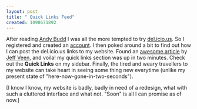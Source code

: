 ```yaml
--- 
layout: post
title: " Quick Links Feed"
created: 1098671892
---
```

After reading <a href="http://www.andybudd.com/archives/2004/10/bookmark_management_faceted_classification_and_intelligent_agents/">Andy Budd</a> I was all the more tempted to try <a href="del.icio.us">del.icio.us</a>. So I registered and created an <a href="http://del.icio.us/nimbupani">account</a>. I then poked around a bit to find out how I can post the del.icio.us links to my website. Found an <a href="http://www.veen.com/jeff/delicious-tutorial.html">awesome article</a> by <a href="http://veen.com/jeff">Jeff Veen</a>, and voila! my quick links section was up in two minutes. Check out the <strong>Quick Links</strong> on my sidebar. Finally, the tired and weary travellers to my website can take heart in seeing some thing new everytime (unlike my present state of "here-now-gone-in-two-seconds"). 

[I know I know, my website is badly, badly in need of a redesign, what with such a cluttered interface and what not. "Soon" is all I can promise as of now.]
